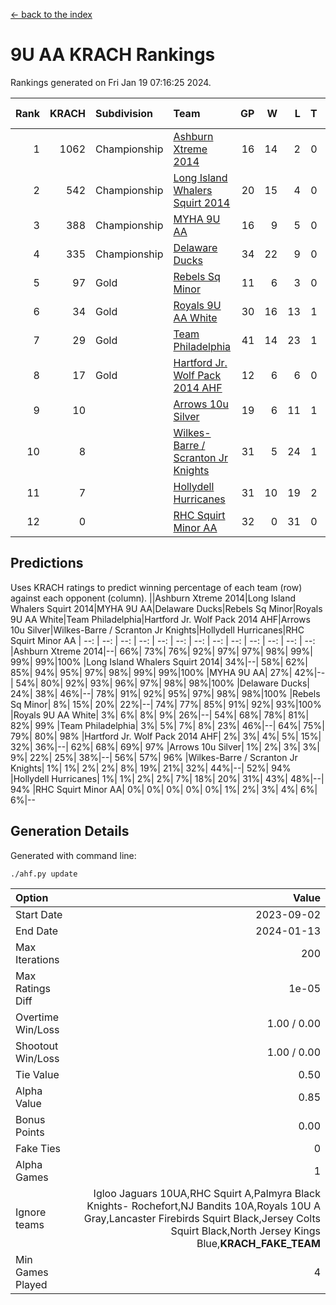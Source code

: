 [<- back to the index](readme.md)
# 9U AA KRACH Rankings
Rankings generated on Fri Jan 19 07:16:25 2024.

Rank|KRACH|Subdivision|Team|GP|W|L|T|OTW|OTL|SoS|Exp Wins|Win Diff
---:|---:|:---|:---|---:|---:|---:|---:|---:|---:|---:|---:|---:
1|1062|Championship|[Ashburn Xtreme 2014](https://gamesheetstats.com/seasons/3659/teams/140217/schedule)|16|14|2|0|0|0|182|14.9|0.0
2|542|Championship|[Long Island Whalers Squirt 2014](https://gamesheetstats.com/seasons/3659/teams/140221/schedule)|20|15|4|0|1|0|216|16.9|0.0
3|388|Championship|[MYHA 9U AA](https://gamesheetstats.com/seasons/3659/teams/140222/schedule)|16|9|5|0|2|0|265|11.9|0.0
4|335|Championship|[Delaware Ducks](https://gamesheetstats.com/seasons/3659/teams/140218/schedule)|34|22|9|0|0|3|804|22.8|-0.0
5|97|Gold|[Rebels Sq Minor](https://gamesheetstats.com/seasons/3659/teams/140223/schedule)|11|6|3|0|1|1|198|7.9|0.0
6|34|Gold|[Royals 9U AA White](https://gamesheetstats.com/seasons/3659/teams/140225/schedule)|30|16|13|1|0|0|141|17.4|0.0
7|29|Gold|[Team Philadelphia](https://gamesheetstats.com/seasons/3659/teams/140226/schedule)|41|14|23|1|2|1|517|17.4|0.0
8|17|Gold|[Hartford Jr. Wolf Pack 2014 AHF](https://gamesheetstats.com/seasons/3659/teams/140219/schedule)|12|6|6|0|0|0|134|6.9|0.0
9|10||[Arrows 10u Silver](https://gamesheetstats.com/seasons/3659/teams/140216/schedule)|19|6|11|1|1|0|131|8.4|0.0
10|8||[Wilkes-Barre / Scranton Jr Knights](https://gamesheetstats.com/seasons/3659/teams/140228/schedule)|31|5|24|1|0|1|973|6.4|0.0
11|7||[Hollydell Hurricanes](https://gamesheetstats.com/seasons/3659/teams/140220/schedule)|31|10|19|2|0|0|90|11.9|0.0
12|0||[RHC Squirt Minor AA](https://gamesheetstats.com/seasons/3659/teams/140224/schedule)|32|0|31|0|0|1|101|0.9|0.0

## Predictions
Uses KRACH ratings to predict winning percentage of each team (row) against each opponent (column).
||Ashburn Xtreme 2014|Long Island Whalers Squirt 2014|MYHA 9U AA|Delaware Ducks|Rebels Sq Minor|Royals 9U AA White|Team Philadelphia|Hartford Jr. Wolf Pack 2014 AHF|Arrows 10u Silver|Wilkes-Barre / Scranton Jr Knights|Hollydell Hurricanes|RHC Squirt Minor AA
| --: | --: | --: | --: | --: | --: | --: | --: | --: | --: | --: | --: | --: 
|Ashburn Xtreme 2014|--| 66%| 73%| 76%| 92%| 97%| 97%| 98%| 99%| 99%| 99%|100%
|Long Island Whalers Squirt 2014| 34%|--| 58%| 62%| 85%| 94%| 95%| 97%| 98%| 99%| 99%|100%
|MYHA 9U AA| 27%| 42%|--| 54%| 80%| 92%| 93%| 96%| 97%| 98%| 98%|100%
|Delaware Ducks| 24%| 38%| 46%|--| 78%| 91%| 92%| 95%| 97%| 98%| 98%|100%
|Rebels Sq Minor|  8%| 15%| 20%| 22%|--| 74%| 77%| 85%| 91%| 92%| 93%|100%
|Royals 9U AA White|  3%|  6%|  8%|  9%| 26%|--| 54%| 68%| 78%| 81%| 82%| 99%
|Team Philadelphia|  3%|  5%|  7%|  8%| 23%| 46%|--| 64%| 75%| 79%| 80%| 98%
|Hartford Jr. Wolf Pack 2014 AHF|  2%|  3%|  4%|  5%| 15%| 32%| 36%|--| 62%| 68%| 69%| 97%
|Arrows 10u Silver|  1%|  2%|  3%|  3%|  9%| 22%| 25%| 38%|--| 56%| 57%| 96%
|Wilkes-Barre / Scranton Jr Knights|  1%|  1%|  2%|  2%|  8%| 19%| 21%| 32%| 44%|--| 52%| 94%
|Hollydell Hurricanes|  1%|  1%|  2%|  2%|  7%| 18%| 20%| 31%| 43%| 48%|--| 94%
|RHC Squirt Minor AA|  0%|  0%|  0%|  0%|  0%|  1%|  2%|  3%|  4%|  6%|  6%|--

## Generation Details

Generated with command line:
```
./ahf.py update
```

| Option | Value |
| :----- | ----: |
| Start Date | 2023-09-02 |
| End Date | 2024-01-13 |
| Max Iterations | 200 |
| Max Ratings Diff | 1e-05 |
| Overtime Win/Loss | 1.00 / 0.00 |
| Shootout Win/Loss | 1.00 / 0.00 |
| Tie Value | 0.50 |
| Alpha Value | 0.85 |
| Bonus Points | 0.00 |
| Fake Ties | 0 |
| Alpha Games | 1 |
| Ignore teams | Igloo Jaguars 10UA,RHC Squirt A,Palmyra Black Knights- Rochefort,NJ Bandits 10A,Royals 10U A Gray,Lancaster Firebirds Squirt Black,Jersey Colts Squirt Black,North Jersey Kings Blue,__KRACH_FAKE_TEAM__ |
| Min Games Played | 4 |

